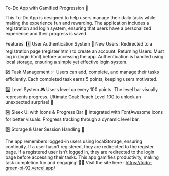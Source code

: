 To-Do App with Gamified Progression 🚀

This To-Do App is designed to help users manage their daily tasks while making the experience fun and rewarding. The application includes a registration and login system, ensuring that users have a personalized experience and their progress is saved.

Features:
1️⃣ User Authentication System 🔐
New Users: Redirected to a registration page (register.html) to create an account.
Returning Users: Must log in (login.html) before accessing the app.
Authentication is handled using local storage, ensuring a simple yet effective login system.

2️⃣ Task Management ✅
Users can add, complete, and manage their tasks efficiently.
Each completed task earns 5 points, keeping users motivated.

3️⃣ Level System 🎮
Users level up every 100 points.
The level bar visually represents progress.
Ultimate Goal: Reach Level 100 to unlock an unexpected surprise! 🎁

4️⃣ Sleek UI with Icons & Progress Bar 🎨
Integrated with FontAwesome icons for better visuals.
Progress tracking through a dynamic level bar.

5️⃣ Storage & User Session Handling 📂

The app remembers logged-in users using localStorage, ensuring continuity.
If a user hasn't registered, they are redirected to the register page.
If a registered user isn’t logged in, they are redirected to the login page before accessing their tasks.
This app gamifies productivity, making task completion fun and engaging! 🎯🔥
Visit the site here : https://todo-green-pi-92.vercel.app/



